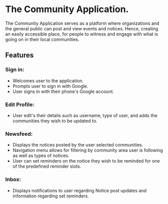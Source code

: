 # The Community Application.

The Community Application serves as a platform where organizations and the general public can post and view events and notices. Hence, creating an easily accessible place, for people to witness and engage with what is going on in their local communities.

## Features
### Sign in: 
- Welcomes user to the application.
- Prompts user to sign in with Google.
- User signs in with their phone's Google account.
### Edit Profile: 
- User edit's their details such as username, type of user, and adds the communities they wish to be updated to. 
### Newsfeed: 
- Displays the notices posted by the user selected communities.
- Navigation menu allows for filtering by community area user is following as well as types of notices.
- User can set reminders on the notice they wish to be reminded for one of the predefined reminder slots.
### Inbox: 
- Displays notifications to user regarding Notice post updates and information regarding set reminders.
